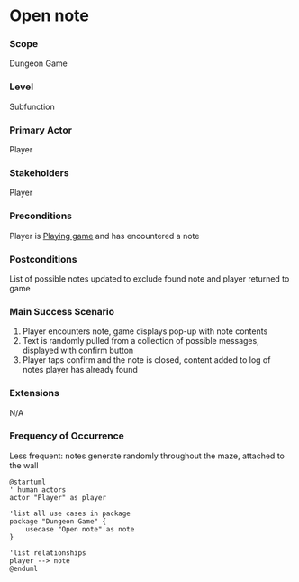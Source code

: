 
# Open note

### Scope

Dungeon Game

### Level

Subfunction

### Primary Actor

Player

### Stakeholders

Player

### Preconditions

Player is [Playing game](play-game.md) and has encountered a note

### Postconditions

List of possible notes updated to exclude found note and player returned to game

### Main Success Scenario

1. Player encounters note, game displays pop-up with note contents
2. Text is randomly pulled from a collection of possible messages, displayed with confirm button
3. Player taps confirm and the note is closed, content added to log of notes player has already found

### Extensions

N/A

### Frequency of Occurrence

Less frequent: notes generate randomly throughout the maze, attached to the wall

```plantuml
@startuml
' human actors
actor "Player" as player

'list all use cases in package
package "Dungeon Game" {
    usecase "Open note" as note
}

'list relationships
player --> note
@enduml
```
